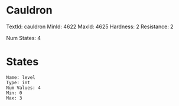 # Cauldron
TextId: cauldron
MinId: 4622
MaxId: 4625
Hardness: 2
Resistance: 2

Num States: 4
# States
```
Name: level
Type: int
Num Values: 4
Min: 0
Max: 3
```